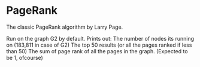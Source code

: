 # PageRank
The classic PageRank algorithm by Larry Page.

Run on the graph G2 by default.
Prints out: 
The number of nodes its running on (183,811 in case of G2)
The top 50 results (or all the pages ranked if less than 50)
The sum of page rank of all the pages in the graph. (Expected to be 1, ofcourse) 
